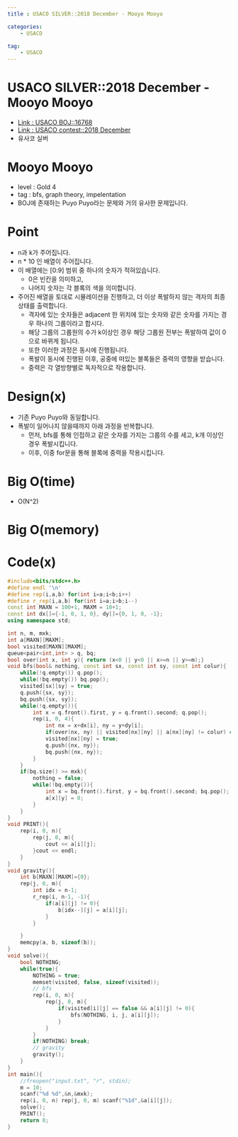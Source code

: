 ```yaml
---
title : USACO SILVER::2018 December - Mooyo Mooyo

categories:
    - USACO

tag:
    - USACO
---
```

# USACO SILVER::2018 December - Mooyo Mooyo
- [Link : USACO BOJ::16768](https://www.acmicpc.net/problem/16768)
- [Link : USACO contest::2018 December](http://www.usaco.org/index.php?page=dec18results)
- 유사코 실버

# Mooyo Mooyo

- level : Gold 4
- tag : bfs, graph theory, impelentation
- BOJ에 존재하는 Puyo Puyo라는 문제와 거의 유사한 문제입니다.

# Point
- n과 k가 주어집니다.
- n * 10 인 배열이 주어집니다.
- 이 배열에는 [0:9] 범위 중 하나의 숫자가 적혀있습니다.
  - 0은 빈칸을 의미하고,
  - 나머지 숫자는 각 블록의 색을 의미합니다.
- 주어진 배열을 토대로 시뮬레이션을 진행하고, 더 이상 폭발하지 않는 격자의 최종 상태를 출력합니다.
  - 격자에 있는 숫자들은 adjacent 한 위치에 있는 숫자와 같은 숫자를 가지는 경우 하나의 그룹이라고 합시다.
  - 해당 그룹의 그룹원의 수가 k이상인 경우 해당 그룹원 전부는 폭발하여 값이 0으로 바뀌게 됩니다.
  - 또한 이러한 과정은 동시에 진행됩니다.
  - 폭발이 동시에 진행된 이후, 공중에 떠있는 블록들은 중력의 영향을 받습니다.
  - 중력은 각 열방향별로 독자적으로 작용합니다.

# Design(x)
- 기존 Puyo Puyo와 동일합니다.
- 폭발이 일어나지 않을때까지 아래 과정을 반복합니다.
  - 먼저, bfs를 통해 인접하고 같은 숫자를 가지는 그룹의 수를 세고, k개 이상인 경우 폭발시킵니다.
  - 이후, 이중 for문을 통해 블록에 중력을 작용시킵니다.

# Big O(time)
- O(N^2)

# Big O(memory)

# Code(x)

```cpp
#include<bits/stdc++.h>
#define endl '\n'
#define rep(i,a,b) for(int i=a;i<b;i++)
#define r_rep(i,a,b) for(int i=a;i>b;i--)
const int MAXN = 100+1, MAXM = 10+1;
const int dx[]={-1, 0, 1, 0}, dy[]={0, 1, 0, -1};
using namespace std;

int n, m, mxk;
int a[MAXN][MAXM];
bool visited[MAXN][MAXM];
queue<pair<int,int> > q, bq;
bool over(int x, int y){ return (x<0 || y<0 || x>=n || y>=m);}
void bfs(bool& nothing, const int sx, const int sy, const int colur){
    while(!q.empty()) q.pop();
    while(!bq.empty()) bq.pop();
    visited[sx][sy] = true;
    q.push({sx, sy});
    bq.push({sx, sy});
    while(!q.empty()){
        int x = q.front().first, y = q.front().second; q.pop();
        rep(i, 0, 4){
            int nx = x+dx[i], ny = y+dy[i];
            if(over(nx, ny) || visited[nx][ny] || a[nx][ny] != colur) continue;
            visited[nx][ny] = true;
            q.push({nx, ny});
            bq.push({nx, ny});
        }
    }
    if(bq.size() >= mxk){
        nothing = false;
        while(!bq.empty()){
            int x = bq.front().first, y = bq.front().second; bq.pop();
            a[x][y] = 0;
        }
    }
}
void PRINT(){
    rep(i, 0, n){
        rep(j, 0, m){
            cout << a[i][j];
        }cout << endl;
    }
}
void gravity(){
    int b[MAXN][MAXM]={0};
    rep(j, 0, m){
        int idx = n-1;
        r_rep(i, n-1, -1){
            if(a[i][j] != 0){
                b[idx--][j] = a[i][j];
            }
        }

    }
    memcpy(a, b, sizeof(b));
}
void solve(){
    bool NOTHING;
    while(true){
        NOTHING = true;
        memset(visited, false, sizeof(visited));
        // bfs
        rep(i, 0, n){
            rep(j, 0, m){
                if(visited[i][j] == false && a[i][j] != 0){
                    bfs(NOTHING, i, j, a[i][j]);
                }
            }
        }
        if(NOTHING) break;
        // gravity
        gravity();
    }
}
int main(){
    //freopen("input.txt", "r", stdin);
    m = 10;
    scanf("%d %d",&n,&mxk);
    rep(i, 0, n) rep(j, 0, m) scanf("%1d",&a[i][j]);
    solve();
    PRINT();
    return 0;
}
```
